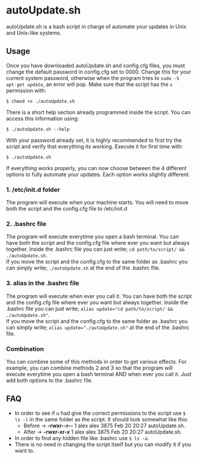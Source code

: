 # autoUpdate.sh
autoUpdate.sh is a bash script in charge of automate your updates in Unix and Unix-like systems.

## Usage
Once you have downloaded autoUpdate.sh and config.cfg files, you must change the default password in config.cfg set to 0000. Change this for your current system password, otherwise when the program tries to `sudo -S apt-get update`, an error will pop. Make sure that the script has the `x` permission with:
```
$ chmod +x ./autoUpdate.sh
```
There is a short help section already programmed inside the script. You can access this information using: 
```
$ ./autoUpdate.sh --help
```
With your password already set, it is highly recommended to first try the script and verify that everything its working. Execute it for first time with:
```
$ ./autoUpdate.sh
```
If everything works properly, you can now choose between the 4 different options to fully automate your updates. Each option works slightly different.
### 1. /etc/init.d folder 
The program will execute when your machine starts. You will need to move both the script and the config.cfg file to /etc/init.d
### 2. .bashrc file
The program will execute everytime you open a bash terminal. You can have both the script and the config.cfg file where ever you want but always together. Inside the .bashrc file you can just write; `cd path/to/script/ && ./autoUpdate.sh`.  
If you move the script and the config.cfg to the same folder as .bashrc you can simply write; `./autoUpdate.sh` at the end of the .bashrc file.
### 3. alias in the .bashrc file
The program will execute when ever you call it. You can have both the script and the config.cfg file where ever you want but always together. Inside the .bashrc file you can just write; `alias update="cd path/to/script/ && ./autoUpdate.sh"`.  
If you move the script and the config.cfg to the same folder as .bashrc you can simply write; `alias update="./autoUpdate.sh"` at the end of the .bashrc file.
### Combination
You can combine some of this methods in order to get various effects. For example, you can combine methods 2 and 3 so that the program will execute everytime you open a bash terminal AND when ever you call it. Just add both options to the .bashrc file.

## FAQ
- In order to see if u had give the correct permissions to the script use `$ ls -l` in the same folder as the script. It should look somewhat like this: 
  - Before -> **-rwxr--r--** 1 alex alex 3875 Feb 20 20:27 autoUpdate.sh.
  - After   -> **-rwxr-xr-x** 1 alex alex 3875 Feb 20 20:27 autoUpdate.sh.
- In order to find any hidden file like .bashrc use `$ ls -a`.
- There is no need in changing the script itself but you can modify it if you want to.  
